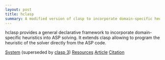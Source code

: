 ```yaml
---
layout: post
title: hclasp
summary: A modified version of clasp to incorporate domain-specific heuristics.
---
```

hclasp provides a general declarative framework to incorporate domain-specific heuristics into ASP solving.
It extends clasp allowing to program the heuristic of the solver directly from the ASP code.

[System](https://sourceforge.net/projects/potassco/files/hclasp)
(superseded by [clasp 3](/clasp/))
[Resources](http://www.cs.uni-potsdam.de/hclasp/)
[Article](https://www.cs.uni-potsdam.de/wv/pdfformat/gekaotroscwa13a.pdf)
[Citation](https://www.cs.uni-potsdam.de/wv/bibtex/gekaotroscwa13a.bib)
